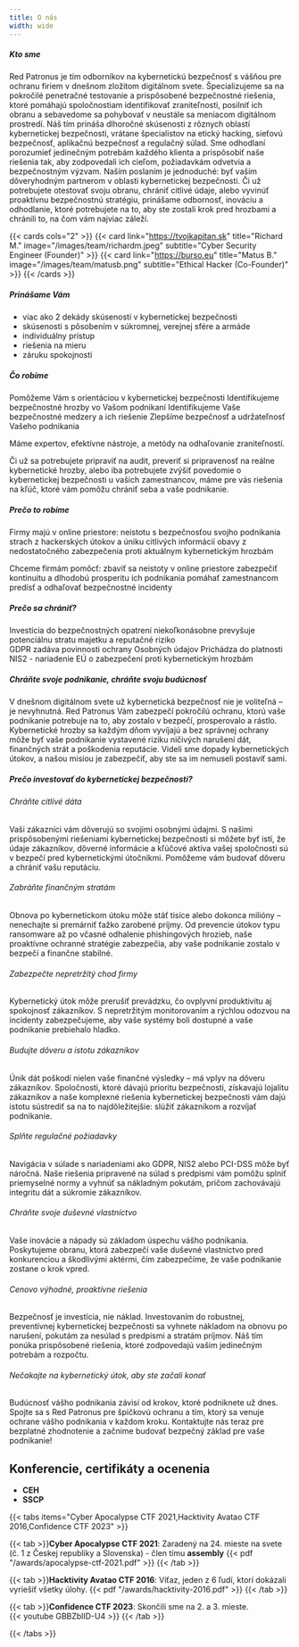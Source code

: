 ```yaml
---
title: O nás
width: wide
---
```


##### Kto sme
Red Patronus je tím odborníkov na kybernetickú bezpečnosť s vášňou pre ochranu firiem v dnešnom zložitom digitálnom svete. Špecializujeme sa na pokročilé penetračné testovanie a prispôsobené bezpečnostné riešenia, ktoré pomáhajú spoločnostiam identifikovať zraniteľnosti, posilniť ich obranu a sebavedome sa pohybovať v neustále sa meniacom digitálnom prostredí. 
Náš tím prináša dlhoročné skúsenosti z rôznych oblastí kybernetickej bezpečnosti, vrátane špecialistov na etický hacking, sieťovú bezpečnosť, aplikačnú bezpečnosť a regulačný súlad. Sme odhodlaní porozumieť jedinečným potrebám každého klienta a prispôsobiť naše riešenia tak, aby zodpovedali ich cieľom, požiadavkám odvetvia a bezpečnostným výzvam.
Naším poslaním je jednoduché: byť vaším dôveryhodným partnerom v oblasti kybernetickej bezpečnosti. Či už potrebujete otestovať svoju obranu, chrániť citlivé údaje, alebo vyvinúť proaktívnu bezpečnostnú stratégiu, prinášame odbornosť, inováciu a odhodlanie, ktoré potrebujete na to, aby ste zostali krok pred hrozbami a chránili to, na čom vám najviac záleží.

{{< cards cols="2" >}}
  {{< card link="https://tvojkapitan.sk" title="Richard M." image="/images/team/richardm.jpeg" subtitle="Cyber Security Engineer (Founder)" >}}
  {{< card link="https://burso.eu" title="Matus B." image="/images/team/matusb.png" subtitle="Ethical Hacker (Co-Founder)" >}}
{{< /cards >}}

##### Prinášame Vám
- viac ako 2 dekády skúseností v kybernetickej bezpečnosti
- skúsenosti s pôsobením v súkromnej, verejnej sfére a armáde
- individuálny prístup
- riešenia na mieru
- záruku spokojnosti

##### Čo robíme
Pomôžeme Vám s orientáciou v kybernetickej bezpečnosti
Identifikujeme bezpečnostné hrozby vo Vašom podnikaní
Identifikujeme Vaše bezpečnostné medzery a ich riešenie
Zlepšíme bezpečnosť a udržateľnosť Vašeho podnikania

Máme expertov, efektívne nástroje, a metódy na odhaľovanie zraniteľností. 

Či už sa potrebujete pripraviť na audit,  preveriť si pripravenosť na reálne kybernetické hrozby, alebo iba potrebujete zvýšiť povedomie o kybernetickej bezpečnosti u vašich zamestnancov, máme pre vás riešenia na kľúč, ktoré vám pomôžu chrániť seba a vaše podnikanie.

##### Prečo to robíme

Firmy majú v online priestore:
neistotu s bezpečnosťou svojho podnikania
strach z hackerských útokov a úniku citlivých informácií
obavy z nedostatočného zabezpečenia proti aktuálnym kybernetickým hrozbám

Chceme firmám pomôcť:
zbaviť sa neistoty v online priestore
zabezpečiť kontinuitu a dlhodobú prosperitu ich podnikania
pomáhať zamestnancom predísť a odhaľovať bezpečnostné incidenty


##### Prečo sa chrániť?

Investícia do bezpečnostných opatrení niekoľkonásobne prevyšuje potenciálnu stratu majetku a reputačné riziko  
GDPR zadáva povinnosti ochrany Osobných údajov
Prichádza do platnosti NIS2 - nariadenie EÚ o zabezpečení proti kybernetickým hrozbám

##### Chráňte svoje podnikanie, chráňte svoju budúcnosť
V dnešnom digitálnom svete už kybernetická bezpečnosť nie je voliteľná – je nevyhnutná. Red Patronus Vám zabezpečí pokročilú ochranu, ktorú vaše podnikanie potrebuje na to, aby zostalo v bezpečí, prosperovalo a rástlo. Kybernetické hrozby sa každým dňom vyvíjajú a bez správnej ochrany môže byť vaše podnikanie vystavené riziku ničivých narušení dát, finančných strát a poškodenia reputácie. Videli sme dopady kybernetických útokov, a našou misiou je zabezpečiť, aby ste sa im nemuseli postaviť sami.

##### Prečo investovať do kybernetickej bezpečnosti?

###### Chráňte citlivé dáta
Vaši zákazníci vám dôverujú so svojimi osobnými údajmi. S našimi prispôsobenými riešeniami kybernetickej bezpečnosti si môžete byť istí, že údaje zákazníkov, dôverné informácie a kľúčové aktíva vašej spoločnosti sú v bezpečí pred kybernetickými útočníkmi. Pomôžeme vám budovať dôveru a chrániť vašu reputáciu.

###### Zabráňte finančným stratám
Obnova po kybernetickom útoku môže stáť tisíce alebo dokonca milióny – nenechajte si premárniť ťažko zarobené príjmy. Od prevencie útokov typu ransomware až po včasné odhalenie phishingových hrozieb, naše proaktívne ochranné stratégie zabezpečia, aby vaše podnikanie zostalo v bezpečí a finančne stabilné.

###### Zabezpečte nepretržitý chod firmy
Kybernetický útok môže prerušiť prevádzku, čo ovplyvní produktivitu aj spokojnosť zákazníkov. S nepretržitým monitorovaním a rýchlou odozvou na incidenty zabezpečujeme, aby vaše systémy boli dostupné a vaše podnikanie prebiehalo hladko.

###### Budujte dôveru a istotu zákazníkov
Únik dát poškodí nielen vaše finančné výsledky – má vplyv na dôveru zákazníkov. Spoločnosti, ktoré dávajú prioritu bezpečnosti, získavajú lojalitu zákazníkov a naše komplexné riešenia kybernetickej bezpečnosti vám dajú istotu sústrediť sa na to najdôležitejšie: slúžiť zákazníkom a rozvíjať podnikanie.

###### Splňte regulačné požiadavky
Navigácia v súlade s nariadeniami ako GDPR, NIS2 alebo PCI-DSS môže byť náročná. Naše riešenia pripravené na súlad s predpismi vám pomôžu splniť priemyselné normy a vyhnúť sa nákladným pokutám, pričom zachovávajú integritu dát a súkromie zákazníkov.

###### Chráňte svoje duševné vlastníctvo
Vaše inovácie a nápady sú základom úspechu vášho podnikania. Poskytujeme obranu, ktorá zabezpečí vaše duševné vlastníctvo pred konkurenciou a škodlivými aktérmi, čím zabezpečíme, že vaše podnikanie zostane o krok vpred.

###### Cenovo výhodné, proaktívne riešenia
Bezpečnosť je investícia, nie náklad. Investovaním do robustnej, preventívnej kybernetickej bezpečnosti sa vyhnete nákladom na obnovu po narušení, pokutám za nesúlad s predpismi a stratám príjmov. Náš tím ponúka prispôsobené riešenia, ktoré zodpovedajú vašim jedinečným potrebám a rozpočtu.

###### Nečakajte na kybernetický útok, aby ste začali konať

Budúcnosť vášho podnikania závisí od krokov, ktoré podniknete už dnes. Spojte sa s Red Patronus pre špičkovú ochranu a tím, ktorý sa venuje ochrane vášho podnikania v každom kroku. Kontaktujte nás teraz pre bezplatné zhodnotenie a začnime budovať bezpečný základ pre vaše podnikanie!

## Konferencie, certifikáty a ocenenia

- **CEH**
- **SSCP**
 
{{< tabs items="Cyber Apocalypse CTF 2021,Hacktivity Avatao CTF 2016,Confidence CTF 2023" >}}

  {{< tab >}}**Cyber Apocalypse CTF 2021**: Zaradený na 24. mieste na svete (č. 1 z Českej republiky a Slovenska) - člen tímu **assembly**
   {{< pdf "/awards/apocalypse-ctf-2021.pdf" >}}
  {{< /tab >}}
  
  {{< tab >}}**Hacktivity Avatao CTF 2016**: Víťaz, jeden z 6 ľudí, ktorí dokázali vyriešiť všetky úlohy.
  {{< pdf "/awards/hacktivity-2016.pdf" >}}
  {{< /tab >}}
  
  {{< tab >}}**Confidence CTF 2023**: 
   Skončili sme na 2. a 3. mieste.  
   {{< youtube GBBZblID-U4 >}}
  {{< /tab >}}

{{< /tabs >}}
